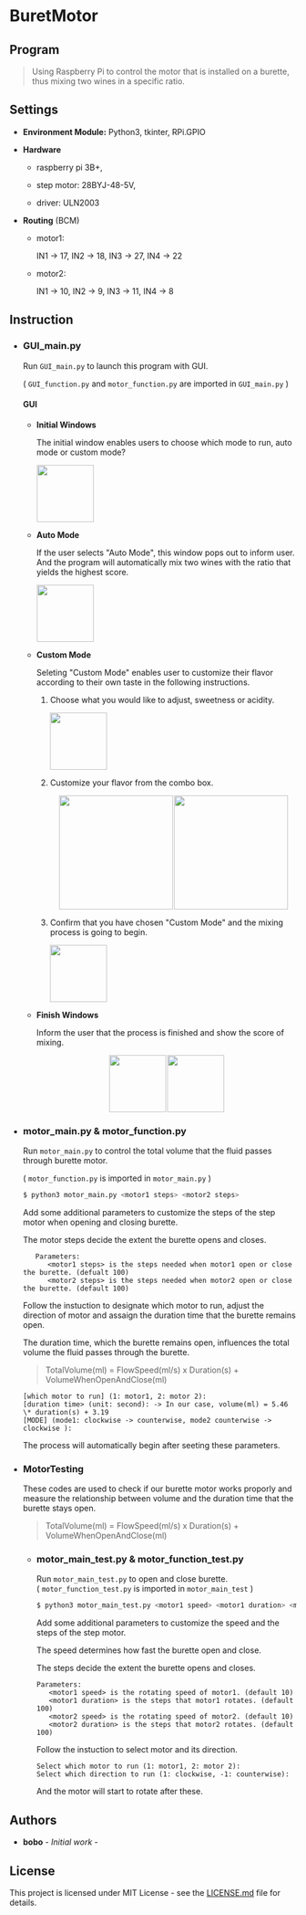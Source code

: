 # **BuretMotor** #

## **Program** ##

> Using Raspberry Pi to control the motor that is installed on a burette, thus mixing two wines in a specific ratio.  

## **Settings** ##

- **Environment Module:** Python3, tkinter, RPi.GPIO

- **Hardware**

   - raspberry pi 3B+,
   
   - step motor: 28BYJ-48-5V,
   
   - driver: ULN2003
   
- **Routing** (BCM)

   - motor1: 
   
      IN1 -> 17, IN2 -> 18, IN3 -> 27, IN4 -> 22      
      
   - motor2: 
   
      IN1 -> 10, IN2 -> 9, IN3 -> 11, IN4 -> 8      

## **Instruction** ##

- ### GUI_main.py ### 

   Run `GUI_main.py` to launch this program with GUI. 
   
   ( `GUI_function.py` and `motor_function.py` are imported in `GUI_main.py` )
    
   #### GUI ####
   
   - **Initial Windows**
      
      The initial window enables users to choose which mode to run, auto mode or custom mode? 
     
      <img height="100" src="https://user-images.githubusercontent.com/89720769/162132113-23826edc-8384-4a5c-9b29-9fefc447299b.png"> 
   
   - **Auto Mode** 
      
      If the user selects "Auto Mode", this window pops out to inform user. And the program will automatically mix two wines with the ratio that yields the highest score.
   
      <img height="100" src="https://user-images.githubusercontent.com/89720769/162134602-4e8a02b3-14eb-4e18-bf15-4cf7695d5a6f.png">
      
   - **Custom Mode**
      
      Seleting "Custom Mode" enables user to customize their flavor according to their own taste in the following instructions.
      
      1. Choose what you would like to adjust, sweetness or acidity.
    
         <img height="100" src="https://user-images.githubusercontent.com/89720769/162134943-dc7698b3-fc89-4bb2-b2b1-7d26e5c5edfe.png">
      
      2. Customize your flavor from the combo box.
      
         <center class="half">
            <img height="200" src="https://user-images.githubusercontent.com/89720769/162134968-dd1d4120-3440-4148-9878-2f5b7da665a8.png"><img width="2" src="https://user-images.githubusercontent.com/89720769/162136570-e6ee67e5-529c-4921-ac0d-bad1658d6818.png"><img height="200"  src="https://user-images.githubusercontent.com/89720769/162134985-0b83d196-6470-45ff-bff3-b91a1d27384e.png">
         </center>
     
      3. Confirm that you have chosen "Custom Mode" and the mixing process is going to begin.
   
         <img height="100" src="https://user-images.githubusercontent.com/89720769/162135000-3f7f0cd8-9761-44a2-a9c3-f1667bf77938.png">

   - **Finish Windows** 
   
      Inform the user that the process is finished and show the score of mixing.
      
      <center class="half">
         <img height="100" src="https://user-images.githubusercontent.com/89720769/162138284-f0f9e876-eb9e-4fc0-a116-a80c9be0427c.png"><img width="2" src="https://user-images.githubusercontent.com/89720769/162136570-e6ee67e5-529c-4921-ac0d-bad1658d6818.png"><img height="100"  src="https://user-images.githubusercontent.com/89720769/162138293-d0cc0749-4e2a-49e1-afc1-92c726cf2898.png">
      </center>
     
- ### motor_main.py & motor_function.py ### 

   Run `motor_main.py` to control the total volume that the fluid passes through burette motor.
   
   ( `motor_function.py` is imported in `motor_main.py` )
 
   ``` python
   $ python3 motor_main.py <motor1 steps> <motor2 steps>
   ```
   
    Add some additional parameters to customize the steps of the step motor when opening and closing burette.
    
    The motor steps decide the extent the burette opens and closes.
      
         Parameters:
            <motor1 steps> is the steps needed when motor1 open or close the burette. (defualt 100)
            <motor2 steps> is the steps needed when motor2 open or close the burette. (default 100)
   
   Follow the instuction to designate which motor to run, adjust the direction of motor and assaign the duration time that the burette remains open.
   
   The duration time, which the burette remains open, influences the total volume the fluid passes through the burette.
   
   > TotalVolume(ml) = FlowSpeed(ml/s) x Duration(s) + VolumeWhenOpenAndClose(ml)
   
      [which motor to run] (1: motor1, 2: motor 2):
      [duration time> (unit: second): -> In our case, volume(ml) = 5.46 \* duration(s) + 3.19
      [MODE] (mode1: clockwise -> counterwise, mode2 counterwise -> clockwise ):
      
   The process will automatically begin after seeting these parameters.

- ### MotorTesting ###  
    
   These codes are used to check if our burette motor works proporly and measure the relationship between volume and the duration time that the burette stays open. 
   
   > TotalVolume(ml) = FlowSpeed(ml/s) x Duration(s) + VolumeWhenOpenAndClose(ml)
   
   - ### motor_main_test.py & motor_function_test.py ###

      Run `motor_main_test.py` to open and close burette.  
      ( `motor_function_test.py` is imported in `motor_main_test` )
     
      ``` python
      $ python3 motor_main_test.py <motor1 speed> <motor1 duration> <motor2 speed> <motor2 duration>
      ```
         
      Add some additional parameters to customize the speed and the steps of the step motor.
      
      The speed determines how fast the burette open and close.
      
      The steps decide the extent the burette opens and closes.
      
         Parameters:
            <motor1 speed> is the rotating speed of motor1. (default 10)
            <motor1 duration> is the steps that motor1 rotates. (default 100)
            <motor2 speed> is the rotating speed of motor2. (default 10)
            <motor2 duration> is the steps that motor2 rotates. (default 100)
    
      Follow the instuction to select motor and its direction.
      
         Select which motor to run (1: motor1, 2: motor 2): 
         Select which direction to run (1: clockwise, -1: counterwise): 
       
      And the motor will start to rotate after these.
      
## **Authors** ## 

- **bobo** - *Initial work* -

## **License** ##

This project is licensed under MIT License - see the [LICENSE.md](https://github.com/Atatakaze/BuretteMotor/blob/main/LICENSE) file for details.
